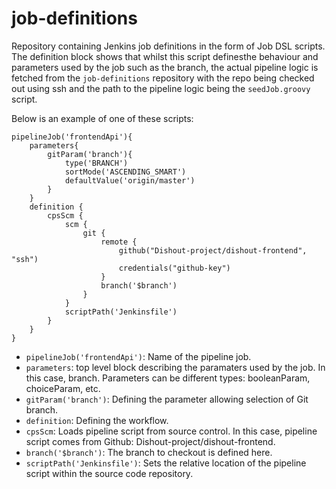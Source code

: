 # job-definitions
Repository containing Jenkins job definitions in the form of Job DSL scripts. The definition block shows that whilst this script definesthe behaviour and parameters used by the job such as the branch, the actual pipeline logic is fetched from the `job-definitions` repository with the repo being checked out using ssh and the path to the pipeline logic being the `seedJob.groovy` script.

Below is an example of one of these scripts:

```
pipelineJob('frontendApi'){
    parameters{
        gitParam('branch'){
            type('BRANCH')
            sortMode('ASCENDING_SMART')
            defaultValue('origin/master')
        }
    }
    definition {
        cpsScm {
            scm {
                git {
                    remote {
                        github("Dishout-project/dishout-frontend", "ssh")
                        credentials("github-key")
                    }
                    branch('$branch')
                }
            }
            scriptPath('Jenkinsfile')
        }
    }
}
```
- `pipelineJob('frontendApi')`: Name of the pipeline job.
- `parameters`: top level block describing the paramaters used by the job. In this case, branch. Parameters can be different types: booleanParam, choiceParam, etc.
- `gitParam('branch')`: Defining the parameter allowing selection of Git branch.
- `definition`: Defining the workflow.
- `cpsScm`: Loads pipeline script from source control. In this case, pipeline script comes from Github: Dishout-project/dishout-frontend.
- `branch('$branch')`: The branch to checkout is defined here.
- `scriptPath('Jenkinsfile')`: Sets the relative location of the pipeline script within the source code repository.
